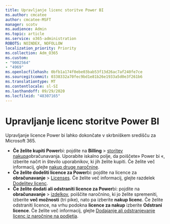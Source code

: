 ```yaml
---
title: Upravljanje licenc storitve Power BI
ms.author: cmcatee
author: cmcatee-MSFT
manager: scotv
ms.audience: Admin
ms.topic: article
ms.service: o365-administration
ROBOTS: NOINDEX, NOFOLLOW
localization_priority: Priority
ms.collection: Adm_O365
ms.custom:
- "9002564"
- "4969"
ms.openlocfilehash: 0bfb1a174f0ebe03bab53f13d26ac7af240fe7ce
ms.sourcegitcommit: 0338332a70fec9bd1e81b26e1933a5d0e3f261b6
ms.translationtype: MT
ms.contentlocale: sl-SI
ms.lasthandoff: 09/29/2020
ms.locfileid: "48307165"
---
```

# <a name="power-bi-license-management"></a>Upravljanje licenc storitve Power BI

Upravljanje licence Power bi lahko dokončate v skrbniškem središču za Microsoft 365.

- **Če želite kupiti Power**bi: pojdite na **Billing** \> [storitev nakupa](https://go.microsoft.com/fwlink/p/?linkid=868433)obračunavanja. Uporabite iskalno polje, da poiščete» Power bi «, izberite načrt in število uporabnikov, ki jih želite kupiti. Če želite več informacij, glejte [nakup druge naročnine](https://docs.microsoft.com/microsoft-365/commerce/try-or-buy-microsoft-365\#buy-a-different-subscription).
- **Če želite dodeliti licence za Power**bi: pojdite na licence za **obračunavanje**  >  [Licenses](https://go.microsoft.com/fwlink/p/?linkid=842264). Če želite več informacij, glejte razdelek [Dodelitev licenc](https://docs.microsoft.com/microsoft-365/admin/manage/assign-licenses-to-users).
- **Če želite dodati ali odstraniti licence za Power**bi: pojdite na **obračunavanje**  >  [izdelkov](https://go.microsoft.com/fwlink/p/?linkid=842054), poiščite naročnino, ki jo želite spremeniti, izberite **več možnosti** (tri pike), nato pa izberite **nakup licenc**. Če želite odstraniti licence, na vrhu podokna **licence za nakup** izberite **Odstrani licence**. Če želite več informacij, glejte [Dodajanje ali odstranjevanje licenc iz naročnine na podjetja](https://docs.microsoft.com/microsoft-365/commerce/licenses/buy-licenses#add-or-remove-licenses-for-your-business-subscription).